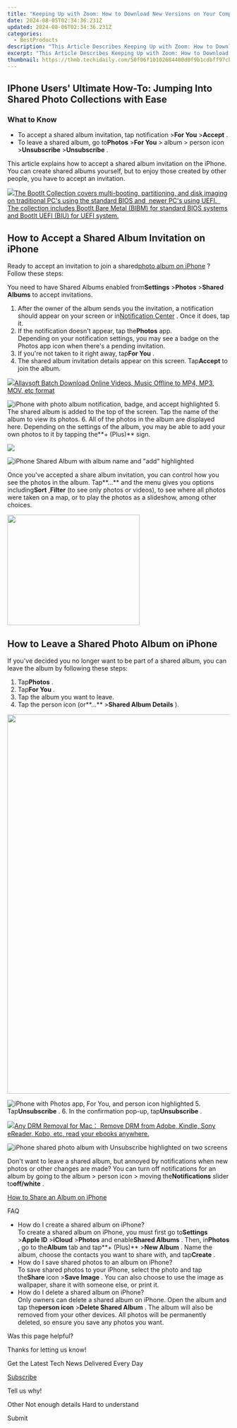 ```yaml
---
title: "Keeping Up with Zoom: How to Download New Versions on Your Computer"
date: 2024-08-05T02:34:36.231Z
updated: 2024-08-06T02:34:36.231Z
categories:
  - BestProducts
description: "This Article Describes Keeping Up with Zoom: How to Download New Versions on Your Computer"
excerpt: "This Article Describes Keeping Up with Zoom: How to Download New Versions on Your Computer"
thumbnail: https://thmb.techidaily.com/50f06f10102684400d0f9b1cdbff97cb986996be60c27a53dccac395eaf5dc89.jpg
---
```


## IPhone Users' Ultimate How-To: Jumping Into Shared Photo Collections with Ease
### What to Know

* To accept a shared album invitation, tap notification >**For You** \>**Accept** .
* To leave a shared album, go to**Photos** \>**For You** \> album > person icon >**Unsubscribe** \>**Unsubscribe** .

 This article explains how to accept a shared album invitation on the iPhone. You can create shared albums yourself, but to enjoy those created by other people, you have to accept an invitation.

<!-- affiliate ads begin -->
<a href="https://secure.2checkout.com/order/checkout.php?PRODS=45152810&QTY=1&AFFILIATE=108875&CART=1"> <img src="https://secure.avangate.com/images/merchant/842ca578342915ccb8ae069595ba7233/products/copy_bootit-ss1_178x139.jpg" border="0">The BootIt Collection covers multi-booting, partitioning, and disk imaging on traditional PC's using the standard BIOS and  newer PC's using UEFI.   The collection includes BootIt Bare Metal (BIBM) for standard BIOS systems and BootIt UEFI (BIU) for UEFI system. 
</a>
<!-- affiliate ads end -->
## How to Accept a Shared Album Invitation on iPhone

 Ready to accept an invitation to join a shared[photo album on iPhone](https://www.lifewire.com/iphone-photo-albums-4103845) ? Follow these steps:

 You need to have Shared Albums enabled from**Settings** \>**Photos** \>**Shared** **Albums** to accept invitations.

1. After the owner of the album sends you the invitation, a notification should appear on your screen or in[Notification Center](https://www.lifewire.com/notification-center-iphone-1999192) . Once it does, tap it.
2. If the notification doesn't appear, tap the**Photos** app.  
 Depending on your notification settings, you may see a badge on the Photos app icon when there's a pending invitation.
3. If you're not taken to it right away, tap**For You** .
4. The shared album invitation details appear on this screen. Tap**Accept** to join the album.  
<!-- affiliate ads begin -->
<a href="https://secure.2checkout.com/order/checkout.php?PRODS=4631056&QTY=1&AFFILIATE=108875&CART=1"><img src="https://secure.avangate.com/images/merchant/997e65474a248252883b485717f7d098/products/buy-windows.png" border="0">Allavsoft Batch Download Online Videos, Music Offline to MP4, MP3, MOV, etc format </a>
<!-- affiliate ads end -->
![iPhone with photo album notification, badge, and accept highlighted](https://www.lifewire.com/thmb/5FOEsgyOhpxg5kgqG3RIx3-3-uM=/1500x0/filters:no_upscale():max_bytes(150000):strip_icc():format(webp)/Accept-b061220ac8b84f79b2192c518b8eb653.jpg)
5. The shared album is added to the top of the screen. Tap the name of the album to view its photos.
6. All of the photos in the album are displayed here. Depending on the settings of the album, you may be able to add your own photos to it by tapping the**\+ (Plus)** sign.  
<!-- affiliate ads begin -->
<a href="https://shop.manycam.com/order/checkout.php?PRODS=17729331&QTY=1&AFFILIATE=108875&CART=1"><img src="https://secure.avangate.com/images/merchant/8230bea7d54bcdf99cdfe85cb07313d5/mcaffbanner600x500.png" border="0"></a>
<!-- affiliate ads end -->
![iPhone Shared Album with album name and "add" highlighted](https://www.lifewire.com/thmb/JdOT4mhtqybWV8lem-ocSCTWK8o=/1500x0/filters:no_upscale():max_bytes(150000):strip_icc():format(webp)/Sharedalbums-e918328c14cb40f381fe193804936cf1.jpg)

 Once you've accepted a share album invitation, you can control how you see the photos in the album. Tap**...** and the menu gives you options including**Sort** ,**Filter** (to see only photos or videos), to see where all photos were taken on a map, or to play the photos as a slideshow, among other choices.

<!-- affiliate ads begin -->
<a href="https://bluettius.sjv.io/c/5597632/2027209/17108" target="_top" id="2027209"><img src="//a.impactradius-go.com/display-ad/17108-2027209" border="0" alt="" width="300" height="250"/></a><img height="0" width="0" src="https://imp.pxf.io/i/5597632/2027209/17108" style="position:absolute;visibility:hidden;" border="0" />
<!-- affiliate ads end -->
## How to Leave a Shared Photo Album on iPhone

 If you've decided you no longer want to be part of a shared album, you can leave the album by following these steps:

1. Tap**Photos** .
2. Tap**For You** .
3. Tap the album you want to leave.
4. Tap the person icon (or**...** \>**Shared Album Details** ).  
<!-- affiliate ads begin -->
<a href="https://propmoneyinc.pxf.io/c/5597632/1803116/14559" target="_top" id="1803116"><img src="//a.impactradius-go.com/display-ad/14559-1803116" border="0" alt="" width="859" height="859"/></a><img height="0" width="0" src="https://imp.pxf.io/i/5597632/1803116/14559" style="position:absolute;visibility:hidden;" border="0" />
<!-- affiliate ads end -->
![iPhone with Photos app, For You, and person icon highlighted](https://www.lifewire.com/thmb/cT_4U_RW7AO6FB8dxe9PvcX_pfo=/1500x0/filters:no_upscale():max_bytes(150000):strip_icc():format(webp)/Foryou-32ab9b28b3c24c4fa7cf4fb5d8f8f897.jpg)
5. Tap**Unsubscribe** .
6. In the confirmation pop-up, tap**Unsubscribe** .  
<!-- affiliate ads begin -->
<a href="https://secure.2checkout.com/order/checkout.php?PRODS=4600114&QTY=1&AFFILIATE=108875&CART=1"><img src="https://www.epubor.com/images/drm-removal-feature2.png" border="0">Any DRM Removal for Mac： Remove DRM from Adobe, Kindle, Sony eReader, Kobo, etc, read your ebooks anywhere.</a>
<!-- affiliate ads end -->
![iPhone shared photo album with Unsubscribe highlighted on two screens](https://www.lifewire.com/thmb/GjQTXPTilhfLwbtE3_8BtmCqsLw=/1500x0/filters:no_upscale():max_bytes(150000):strip_icc():format(webp)/Unsubscribe-d3016b5886984a38bbf0675d85e4d0ba.jpg)

 Don't want to leave a shared album, but annoyed by notifications when new photos or other changes are made? You can turn off notifications for an album by going to the album > person icon > moving the**Notifications** slider to**off/white** .

[How to Share an Album on iPhone](https://www.lifewire.com/share-album-on-iphone-6832807)

 FAQ

* How do I create a shared album on iPhone?  
 To create a shared album on iPhone, you must first go to**Settings** \>**Apple ID** \>**iCloud** \>**Photos** and enable**Shared Albums** . Then, in**Photos** , go to the**Album** tab and tap**\+ (Plus)** \>**New Album** . Name the album, choose the contacts you want to share with, and tap**Create** .
* How do I save shared photos to an album on iPhone?  
 To save shared photos to your iPhone, select the photo and tap the**Share** icon >**Save Image** . You can also choose to use the image as wallpaper, share it with someone else, or print it.
* How do I delete a shared album on iPhone?  
 Only owners can delete a shared album on iPhone. Open the album and tap the**person icon** \>**Delete Shared Album** . The album will also be removed from your other devices. All photos will be permanently deleted, so ensure you save any photos you want.

Was this page helpful?

Thanks for letting us know!

 Get the Latest Tech News Delivered Every Day

[Subscribe](https://www.lifewire.com/#)

Tell us why!

 Other  Not enough details  Hard to understand

 Submit

<ins class="adsbygoogle"
     style="display:block"
     data-ad-format="autorelaxed"
     data-ad-client="ca-pub-7571918770474297"
     data-ad-slot="1223367746"></ins>



<ins class="adsbygoogle"
     style="display:block"
     data-ad-client="ca-pub-7571918770474297"
     data-ad-slot="8358498916"
     data-ad-format="auto"
     data-full-width-responsive="true"></ins>
